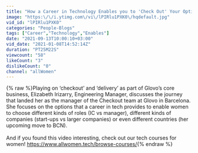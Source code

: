 ```yaml
---
title: "How a Career in Technology Enables you to 'Check Out' Your Options and 'Deliver' on Your Goals"
image: "https:\/\/i.ytimg.com\/vi\/lPIRlu1PXK0\/hqdefault.jpg"
vid_id: "lPIRlu1PXK0"
categories: "People-Blogs"
tags: ["Career","Technology","Enables"]
date: "2021-09-13T10:00:10+03:00"
vid_date: "2021-01-08T14:52:14Z"
duration: "PT25M22S"
viewcount: "58"
likeCount: "3"
dislikeCount: "0"
channel: "allWomen"
---
```

{% raw %}Playing on ‘checkout’ and ‘delivery’ as part of Glovo’s core business, Elizabeth Irizarry, Engineering Manager, discusses the journey that landed her as the manager of the Checkout team at Glovo in Barcelona. She focuses on the options that a career in tech provides to enable women to choose different kinds of roles (IC vs manager), different kinds of companies (start-ups vs larger companies) or even different countries (her upcoming move to BCN).<br /><br />And if you found this video interesting, check out our tech courses for women! <a rel="nofollow" target="blank" href="https://www.allwomen.tech/browse-courses/">https://www.allwomen.tech/browse-courses/</a>{% endraw %}
